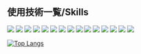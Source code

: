 <div id="top"></div>

## 使用技術一覧/Skills

<!-- シールド一覧 -->
<!-- 該当するプロジェクトの中から任意のものを選ぶ-->
<p style="display: inline">
  <!-- フロントエンドのフレームワーク一覧 -->
 <img src="https://img.shields.io/badge/-Node.js-000000.svg?logo=node.js&style=for-the-badge">
<img src="https://img.shields.io/badge/Vue.js-35495E?style=for-the-badge&logo=vuedotjs&logoColor=4FC08D">
<img src="https://shields.io/badge/JavaScript-F7DF1E?logo=JavaScript&logoColor=000&style=for-the-badge">
<img src="https://img.shields.io/badge/Flutter-blue?logo=flutter&amp;logoColor=white&style=for-the-badge">
<img src="https://img.shields.io/badge/Sass-CC6699?style=for-the-badge&logo=Sass&logoColor=white">
<img src="https://img.shields.io/badge/tailwindcss-0F172A?style=for-the-badge&logo=tailwindcss&logoColor=white">

 
  <!-- バックエンドのフレームワーク一覧 -->
  <img src="https://img.shields.io/badge/-Django-092E20.svg?logo=django&style=for-the-badge">
  
  <!-- バックエンドの言語一覧 -->
  <img src="https://img.shields.io/badge/-Python-F2C63C.svg?logo=python&style=for-the-badge">
  <img src="https://img.shields.io/badge/-C++-blue?logo=cplusplus&style=for-the-badge">
  <img src="https://img.shields.io/badge/Java-ED8B00?style=for-the-badge&logo=openjdk&logoColor=white">
  <!-- ミドルウェア一覧 -->
  <img src="https://img.shields.io/badge/-MySQL-4479A1.svg?logo=mysql&style=for-the-badge&logoColor=white">
  <!-- インフラ一覧 -->
  <img src="https://img.shields.io/badge/-Docker-1488C6.svg?logo=docker&style=for-the-badge">
  <img src="https://img.shields.io/badge/-githubactions-FFFFFF.svg?logo=github-actions&style=for-the-badge">
  <img src="https://img.shields.io/badge/-Amazon%20aws-232F3E.svg?logo=amazon-aws&style=for-the-badge">
  <img src="https://img.shields.io/badge/firebase-ffca28?style=for-the-badge&logo=firebase&logoColor=black">
</p>


[![Top Langs](https://github-readme-stats.vercel.app/api/top-langs/?username=vodmic&layout=compact)](https://github.com/vodmic/github-readme-stats)



